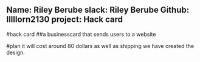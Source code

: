 Name: Riley Berube
slack: Riley Berube
Github: IlllIorn2130
project: Hack card
---------------------
#hack card
##a businesscard that sends users to a website

#plan it will cost around 80 dollars as well as shipping we have created the design.
